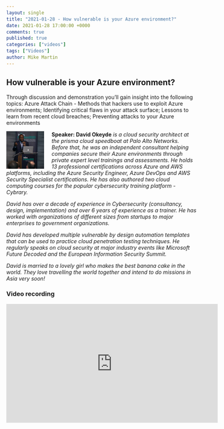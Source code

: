 ```yaml
---
layout: single
title: "2021-01-28 - How vulnerable is your Azure environment?"
date: 2021-01-28 17:00:00 +0000
comments: true
published: true
categories: ["videos"]
tags: ["Videos"]
author: Mike Martin
---
```


## How vulnerable is your Azure environment?

Through discussion and demonstration you’ll gain insight into the following topics: Azure Attack Chain - Methods that hackers use to exploit Azure environments; Identifying critical flaws in your attack surface; Lessons to learn from recent cloud breaches; Preventing attacks to your Azure environments

<img src="/assets/media/speakers/david-okeyde.jpg" alt="David Okeyde" align="left" height="100" width="100" style="margin-right: 20px;">**Speaker: David Okeyde** *is a cloud security architect at the prisma cloud speedboat at Palo Alto Networks. Before that, he was an independent consultant helping companies secure their Azure environments through private expert level trainings and assessments. He holds 13 professional certifications across Azure and AWS platforms, including the Azure Security Engineer, Azure DevOps and AWS Security Specialist certifications. He has also authored two cloud computing courses for the popular cybersecurity training platform - Cybrary.*

*David has over a decade of experience in Cybersecurity (consultancy, design, implementation) and over 6 years of experience as a trainer. He has worked with organizations of different sizes from startups to major enterprises to government organizations.*

*David has developed multiple vulnerable by design automation templates that can be used to practice cloud penetration testing techniques. He regularly speaks on cloud security at major industry events like Microsoft Future Decoded and the European Information Security Summit.*

*David is married to a lovely girl who makes the best banana cake in the world. They love travelling the world together and intend to do missions in Asia very soon!*


### Video recording

<iframe width="560" height="315" src="https://www.youtube-nocookie.com/embed/TJUvrPU_iyI" frameborder="0" allow="accelerometer; autoplay; encrypted-media; gyroscope; picture-in-picture" allowfullscreen></iframe>
